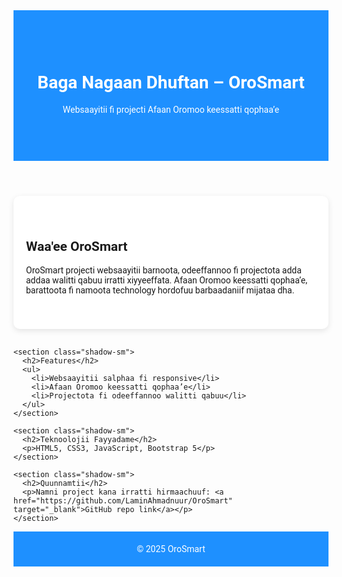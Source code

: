 <!DOCTYPE html>
<html lang="om">
<head>
  <meta charset="UTF-8">
  <meta name="viewport" content="width=device-width, initial-scale=1.0">
  <title>OroSmart</title>
  <!-- Bootstrap CSS -->
  <link href="https://cdn.jsdelivr.net/npm/bootstrap@5.3.0/dist/css/bootstrap.min.css" rel="stylesheet">
  <link href="https://fonts.googleapis.com/css2?family=Roboto:wght@400;700&display=swap" rel="stylesheet">
  <style>
    body {
      font-family: 'Roboto', sans-serif;
    }
    header {
      background-color: #1e90ff;
      color: white;
      padding: 60px 0;
      text-align: center;
    }
    footer {
      background-color: #1e90ff;
      color: white;
      padding: 20px 0;
      text-align: center;
    }
    section {
      padding: 40px 20px;
      margin-bottom: 30px;
      background-color: #fff;
      border-radius: 10px;
      box-shadow: 0 3px 10px rgba(0,0,0,0.1);
    }
    a {
      text-decoration: none;
      color: #1e90ff;
      font-weight: bold;
    }
    a:hover {
      color: #ff4500;
    }
  </style>
</head>
<body>
  <!-- Header -->
  <header>
    <div class="container">
      <h1 class="display-4">Baga Nagaan Dhuftan – OroSmart</h1>
      <p class="lead">Websaayitii fi projecti Afaan Oromoo keessatti qophaa’e</p>
    </div>
  </header>

  <!-- Main Content -->
  <main class="container my-5">
    <section class="shadow-sm">
      <h2>Waa'ee OroSmart</h2>
      <p>OroSmart projecti websaayitii barnoota, odeeffannoo fi projectota adda addaa walitti qabuu irratti xiyyeeffata. Afaan Oromoo keessatti qophaa’e, barattoota fi namoota technology hordofuu barbaadaniif mijataa dha.</p>
    </section>

    <section class="shadow-sm">
      <h2>Features</h2>
      <ul>
        <li>Websaayitii salphaa fi responsive</li>
        <li>Afaan Oromoo keessatti qophaa’e</li>
        <li>Projectota fi odeeffannoo walitti qabuu</li>
      </ul>
    </section>

    <section class="shadow-sm">
      <h2>Teknoolojii Fayyadame</h2>
      <p>HTML5, CSS3, JavaScript, Bootstrap 5</p>
    </section>

    <section class="shadow-sm">
      <h2>Quunnamtii</h2>
      <p>Namni project kana irratti hirmaachuuf: <a href="https://github.com/LaminAhmadnuur/OroSmart" target="_blank">GitHub repo link</a></p>
    </section>
  </main>

  <!-- Footer -->
  <footer>
    &copy; 2025 OroSmart
  </footer>

  <!-- Bootstrap JS (optional) -->
  <script src="https://cdn.jsdelivr.net/npm/bootstrap@5.3.0/dist/js/bootstrap.bundle.min.js"></script>
</body>
</html>